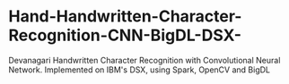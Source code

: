 # Hand-Handwritten-Character-Recognition-CNN-BigDL-DSX-
Devanagari Handwritten Character Recognition with Convolutional Neural Network. Implemented on IBM's DSX, using Spark, OpenCV and BigDL 
